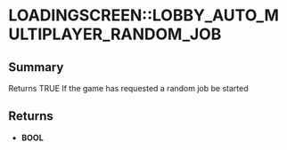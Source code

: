 # LOADINGSCREEN::LOBBY_AUTO_MULTIPLAYER_RANDOM_JOB

## Summary
Returns TRUE If the game has requested a random job be started

## Returns
* **BOOL**